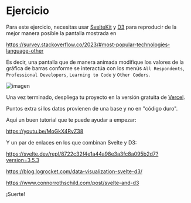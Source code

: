 # Ejercicio

Para este ejercicio, necesitas usar [SvelteKit](https://kit.svelte.dev/) y [D3](https://d3js.org/) para reproducir de la mejor manera posible la pantalla mostrada en

https://survey.stackoverflow.co/2023/#most-popular-technologies-language-other

Es decir, una pantalla que de manera animada modifique los valores de la gráfica de barras conforme se interactúa con los menús `All Respondents`, `Professional Developers`, `Learning to Code` y `Other Coders`.

![imagen](https://github.com/mtw-fundary/ejercicio/assets/92124165/be032c0e-70b8-41cc-b9d3-1e7e49053502)

Una vez terminado, despliega tu proyecto en la versión gratuita de [Vercel](https://vercel.com/pricing).

Puntos extra si los datos provienen de una base y no en "código duro".

Aquí un buen tutorial que te puede ayudar a empezar:

https://youtu.be/MoGkX4RvZ38

Y un par de enlaces en los que combinan Svelte y D3:

https://svelte.dev/repl/8722c32f4e1a44a98e3a3fc8a095b2d7?version=3.5.3

https://blog.logrocket.com/data-visualization-svelte-d3/

https://www.connorrothschild.com/post/svelte-and-d3

¡Suerte!

